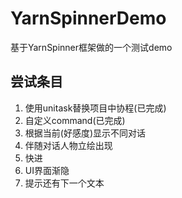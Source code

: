 # YarnSpinnerDemo
基于YarnSpinner框架做的一个测试demo

## 尝试条目
1. 使用unitask替换项目中协程(已完成)
2. 自定义command(已完成)
3. 根据当前(好感度)显示不同对话
4. 伴随对话人物立绘出现
5. 快进
6. UI界面渐隐
7. 提示还有下一个文本
